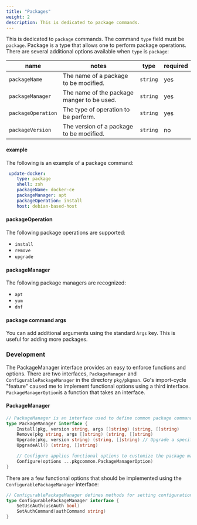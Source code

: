 ```yaml
---
title: "Packages"
weight: 2
description: This is dedicated to package commands.
---
```


This is dedicated to `package` commands. The command `type` field must be `package`. Package is a type that allows one to perform package operations. There are several additional options available when `type` is `package`:

| name | notes | type | required |
| --- | --- | --- | --- |
| `packageName` | The name of a package to be modified. | `string` | yes |
| `packageManager` | The name of the package manger to be used. | `string` | yes |
| `packageOperation` | The type of operation to be perform. | `string` | yes |
| `packageVersion` | The version of a package to be modified. | `string` | no |


#### example

The following is an example of a package command:

```yaml
 update-docker:
    type: package
    shell: zsh
    packageName: docker-ce
    packageManager: apt
    packageOperation: install
    host: debian-based-host
```

#### packageOperation

The following package operations are supported:

- `install`
- `remove`
- `upgrade`

#### packageManager

The following package managers are recognized:

- `apt`
- `yum`
- `dnf`

#### package command args

You can add additional arguments using the standard `Args` key. This is useful for adding more packages.

### Development

The PackageManager interface provides an easy to enforce functions and options. There are two interfaces, `PackageManager` and `ConfigurablePackageManager` in the directory `pkg/pkgman`. Go's import-cycle "feature" caused me to implement functional options using a third interface. `PackageManagerOption`is a function that takes an interface.

#### PackageManager

```go
// PackageManager is an interface used to define common package commands. This shall be implemented by every package.
type PackageManager interface {
	Install(pkg, version string, args []string) (string, []string)
	Remove(pkg string, args []string) (string, []string)
	Upgrade(pkg, version string) (string, []string) // Upgrade a specific package
	UpgradeAll() (string, []string)

	// Configure applies functional options to customize the package manager.
	Configure(options ...pkgcommon.PackageManagerOption)
}
```

There are a few functional options that should be implemented using the `ConfigurablePackageManager` interface:

```go
// ConfigurablePackageManager defines methods for setting configuration options.
type ConfigurablePackageManager interface {
	SetUseAuth(useAuth bool)
	SetAuthCommand(authCommand string)
}
```